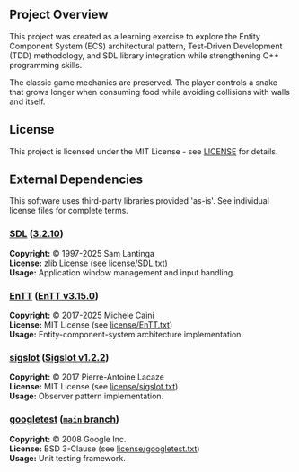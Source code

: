 ## Project Overview

This project was created as a learning exercise to explore the Entity Component System (ECS) architectural pattern, Test-Driven Development (TDD) methodology, and SDL library integration while strengthening C++ programming skills.

The classic game mechanics are preserved. The player controls a snake that grows longer when consuming food while avoiding collisions with walls and itself.

## License

This project is licensed under the MIT License - see [LICENSE](LICENSE) for details.

## External Dependencies

This software uses third-party libraries provided 'as-is'. See individual license files for complete terms.

### [SDL](https://github.com/libsdl-org/SDL) ([3.2.10](https://github.com/libsdl-org/SDL/releases/tag/release-3.2.10))

**Copyright:** © 1997-2025 Sam Lantinga<br>
**License:** zlib License (see [license/SDL.txt](license/SDL.txt))<br>
**Usage:** Application window management and input handling.

### [EnTT](https://github.com/skypjack/entt) ([EnTT v3.15.0](https://github.com/skypjack/entt/releases/tag/v3.15.0))

**Copyright:** © 2017-2025 Michele Caini<br>
**License:** MIT License (see [license/EnTT.txt](license/EnTT.txt))<br>
**Usage:** Entity-component-system architecture implementation.

### [sigslot](https://github.com/palacaze/sigslot) ([Sigslot v1.2.2](https://github.com/palacaze/sigslot/releases/tag/v1.2.2))

**Copyright:** © 2017 Pierre-Antoine Lacaze<br>
**License:** MIT License (see [license/sigslot.txt](license/sigslot.txt))<br>
**Usage:** Observer pattern implementation.

### [googletest](https://github.com/google/googletest) ([`main` branch](https://github.com/google/googletest?tab=readme-ov-file#live-at-head))

**Copyright:** © 2008 Google Inc.<br>
**License:** BSD 3-Clause (see [license/googletest.txt](license/googletest.txt))<br>
**Usage:** Unit testing framework.
